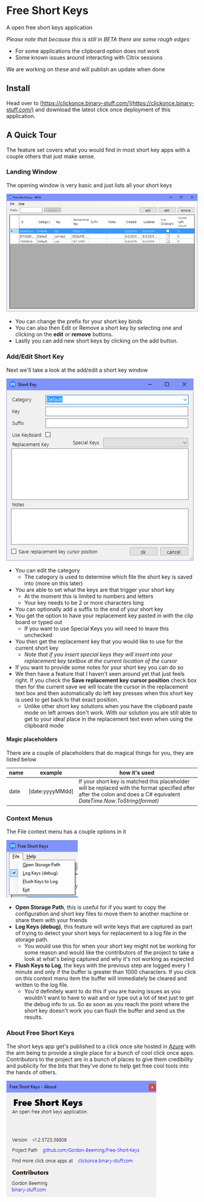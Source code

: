 # Free Short Keys

A open free short keys application

*Please note that because this is still in BETA there are some rough edges*

- For some applications the clipboard option does not work 
- Some known issues around interacting with Citrix sessions 

We are working on these and will publish an update when done

## Install

Head over to [https://clickonce.binary-stuff.com/](https://clickonce.binary-stuff.com/) and download the latest click once deployment of this application.

## A Quick Tour

The feature set covers what you would find in most short key apps with a couple others that just make sense.


### Landing Window

The opening window is very basic and just lists all your short keys

![opening window](images/001.png)

- You can change the prefix for your short key binds
- You can also then Edit or Remove a short key by selecting one and clicking on the **edit** or **remove** buttons.
- Lastly you can add new short keys by clicking on the add button.

### Add/Edit Short Key

Next we'll take a look at the add/edit a short key window

![add/edit short key](images/002.png)

- You can edit the category
	- The category is used to determine which file the short key is saved into (more on this later)
- You are able to set what the keys are that trigger your short key
	- At the moment this is limited to numbers and letters
	- Your key needs to be 2 or more characters long
- You can optionally add a suffix to the end of your short key 
- You get the option to have your replacement key pasted in with the clip board or typed out
	- If you want to use Special Keys you will need to leave this unchecked
- You then get the replacement key that you would like to use for the current short key
	- *Note that if you insert special keys they will insert into your replacement key textbox at the current location of the cursor*
- If you want to provide some notes for your short key you can do so
- We then have a feature that I haven't seen around yet that just feels right. If you check the **Save replacement key cursor position** check box then for the current save we will locate the cursor in the replacement text box and then automatically do left key presses when this short key is used to get back to that exact position.
	- Unlike other short key solutions when you have the clipboard paste mode on left arrows don't work. With our solution you are still able to get to your ideal place in the replacement text even when using the clipboard mode

#### Magic placeholders

There are a couple of placeholders that do magical things for you, they are listed below

| name | example | how it's used |
| --- | --- | --- |
| date | [date:yyyyMMdd] | If your short key is matched this placeholder will be replaced with the format specified after after the colon and does a C# equivalent *DateTime.Now.ToString(format)* |

### Context Menus

The File context menu has a couple options in it

![file context menu](images/004.png)

- **Open Storage Path**, this is useful for if you want to copy the configuration and short key files to move them to another machine or share them with your friends
- **Log Keys (debug)**, this feature will write keys that are captured as part of trying to detect your short keys for replacement to a log file in the storage path.
	- You would use this for when your short key might not be working for some reason and would like the contributors of the project to take a look at what's being captured and why it's not working as expected
- **Flush Keys to Log**, the keys with the previous step are logged every 1 minute and only if the buffer is greater than 1000 characters. If you click on this context menu item the buffer will immediately be cleared and written to the log file.
	- You'd definitely want to do this if you are having issues as you wouldn't want to have to wait and or type out a lot of text just to get the debug info to us. So as soon as you reach the point where the short key doesn't work you can flush the buffer and send us the results.


### About Free Short Keys

The short keys app get's published to a click once site hosted in [Azure](http://r3f.co/1Q9blXl) with the aim being to provide a single place for a bunch of cool click once apps. Contributors to the project are in a bunch of places to give them credibility and publicity for the bits that they've done to help get free cool tools into the hands of others. 

![about free short keys](images/003.png)
